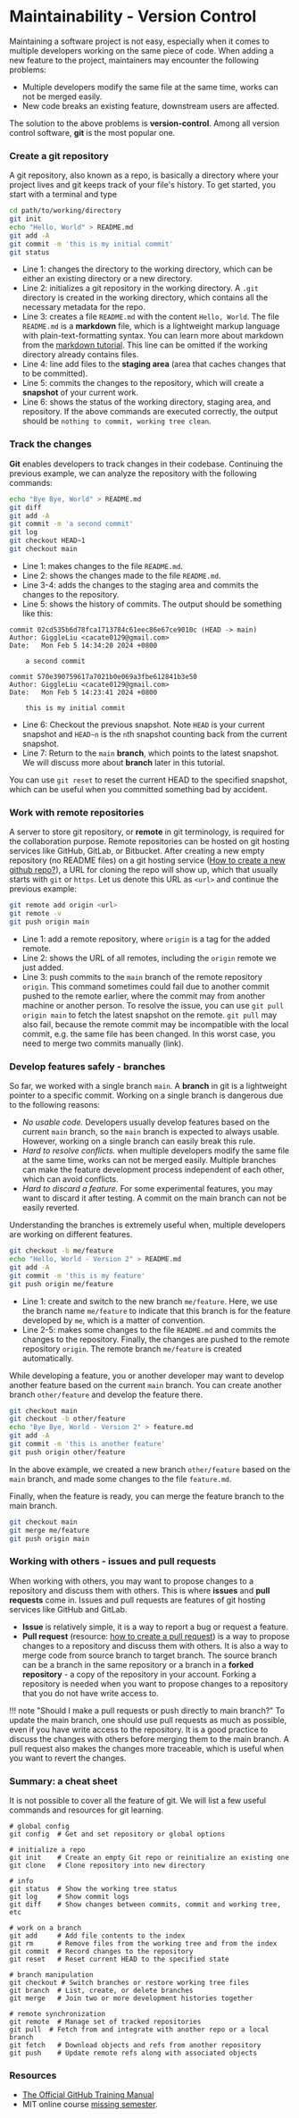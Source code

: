 # Maintainability - Version Control

Maintaining a software project is not easy, especially when it comes to multiple developers working on the same piece of code. When adding a new feature to the project, maintainers may encounter the following problems:

- Multiple developers modify the same file at the same time, works can not be merged easily.
- New code breaks an existing feature, downstream users are affected.

The solution to the above problems is **version-control**. Among all version control software, **git** is the most popular one.

### Create a git repository

A git repository, also known as a repo, is basically a directory where your project lives and git keeps track of your file's history. To get started, you start with a terminal and type

```bash
cd path/to/working/directory
git init
echo "Hello, World" > README.md
git add -A
git commit -m 'this is my initial commit'
git status
```
- Line 1: changes the directory to the working directory, which can be either an existing directory or a new directory.
- Line 2: initializes a git repository in the working directory. A `.git` directory is created in the working directory, which contains all the necessary metadata for the repo.
- Line 3: creates a file `README.md` with the content `Hello, World`. The file `README.md` is a **markdown** file, which is a lightweight markup language with plain-text-formatting syntax. You can learn more about markdown from the [markdown tutorial](https://www.markdowntutorial.com/). This line can be omitted if the working directory already contains files.
- Line 4: line add files to the **staging area** (area that caches changes that to be committed).
- Line 5: commits the changes to the repository, which will create a **snapshot** of your current work.
- Line 6: shows the status of the working directory, staging area, and repository. If the above commands are executed correctly, the output should be `nothing to commit, working tree clean`.

### Track the changes
**Git** enables developers to track changes in their codebase. Continuing the previous example, we can analyze the repository with the following commands:

```bash
echo "Bye Bye, World" > README.md
git diff
git add -A
git commit -m 'a second commit'
git log
git checkout HEAD~1
git checkout main
```

- Line 1: makes changes to the file `README.md`.
- Line 2: shows the changes made to the file `README.md`.
- Line 3-4: adds the changes to the staging area and commits the changes to the repository.
- Line 5: shows the history of commits. The output should be something like this:
```
commit 02cd535b6d78fca1713784c61eec86e67ce9010c (HEAD -> main)
Author: GiggleLiu <cacate0129@gmail.com>
Date:   Mon Feb 5 14:34:20 2024 +0800

    a second commit

commit 570e390759617a7021b0e069a3fbe612841b3e50
Author: GiggleLiu <cacate0129@gmail.com>
Date:   Mon Feb 5 14:23:41 2024 +0800

    this is my initial commit
```
- Line 6: Checkout the previous snapshot. Note `HEAD` is your current snapshot and `HEAD~n` is the `n`th snapshot counting back from the current snapshot.
- Line 7: Return to the `main` **branch**, which points to the latest snapshot. We will discuss more about **branch** later in this tutorial.

You can use `git reset` to reset the current HEAD to the specified snapshot, which can be useful when you committed something bad by accident.

### Work with remote repositories

A server to store git repository, or **remote** in git terminology, is required for the collaboration purpose. Remote repositories can be hosted on git hosting services like GitHub, GitLab, or Bitbucket.
After creating a new empty repository (no README files) on a git hosting service ([How to create a new github repo?](https://docs.github.com/en/get-started/quickstart/create-a-repo)), a URL for cloning the repo will show up, which that usually starts with `git` or `https`. Let us denote this URL as `<url>` and continue the previous example:

```bash
git remote add origin <url>
git remote -v
git push origin main
```

- Line 1: add a remote repository, where `origin` is a tag for the added remote.
- Line 2: shows the URL of all remotes, including the `origin` remote we just added.
- Line 3: push commits to the `main` branch of the remote repository `origin`. This command sometimes could fail due to another commit pushed to the remote earlier, where the commit may from another machine or another person. To resolve the issue, you can use `git pull origin main` to fetch the latest snapshot on the remote. `git pull` may also fail, because the remote commit may be incompatible with the local commit, e.g. the same file has been changed. In this worst case, you need to merge two commits manually (link).

### Develop features safely - branches

So far, we worked with a single branch `main`. A **branch** in git is a lightweight pointer to a specific commit.
Working on a single branch is dangerous due to the following reasons:
- *No usable code.* Developers usually develop features based on the current `main` branch, so the `main` branch is expected to always usable. However, working on a single branch can easily break this rule.
- *Hard to resolve conflicts.* when multiple developers modify the same file at the same time, works can not be merged easily. Multiple branches can make the feature development process independent of each other, which can avoid conflicts.
- *Hard to discard a feature.* For some experimental features, you may want to discard it after testing. A commit on the main branch can not be easily reverted.

Understanding the branches is extremely useful when, multiple developers are working on different features.
```bash
git checkout -b me/feature
echo "Hello, World - Version 2" > README.md
git add -A
git commit -m 'this is my feature'
git push origin me/feature
```
- Line 1: create and switch to the new branch `me/feature`. Here, we use the branch name `me/feature` to indicate that this branch is for the feature developed by `me`, which is a matter of convention.
- Line 2-5: makes some changes to the file `README.md` and commits the changes to the repository. Finally, the changes are pushed to the remote repository `origin`. The remote branch `me/feature` is created automatically.

While developing a feature, you or another developer may want to develop another feature based on the current `main` branch. You can create another branch `other/feature` and develop the feature there.

```bash
git checkout main
git checkout -b other/feature
echo "Bye Bye, World - Version 2" > feature.md
git add -A
git commit -m 'this is another feature'
git push origin other/feature
```

In the above example, we created a new branch `other/feature` based on the `main` branch, and made some changes to the file `feature.md`.

Finally, when the feature is ready, you can merge the feature branch to the main branch.

```bash
git checkout main
git merge me/feature
git push origin main
```

### Working with others - issues and pull requests

When working with others, you may want to propose changes to a repository and discuss them with others. This is where **issues** and **pull requests** come in. Issues and pull requests are features of git hosting services like GitHub and GitLab.
- **Issue** is relatively simple, it is a way to report a bug or request a feature.
- **Pull request** (resource: [how to create a pull request](https://docs.github.com/en/pull-requests/collaborating-with-pull-requests/proposing-changes-to-your-work-with-pull-requests/creating-a-pull-request)) is a way to propose changes to a repository and discuss them with others. It is also a way to merge code from source branch to target branch. The source branch can be a branch in the same repository or a branch in a **forked repository** - a copy of the repository in your account. Forking a repository is needed when you want to propose changes to a repository that you do not have write access to.

!!! note "Should I make a pull requests or push directly to main branch?"
    To update the main branch, one should use pull requests as much as possible, even if you have write access to the repository. It is a good practice to discuss the changes with others before merging them to the main branch. A pull request also makes the changes more traceable, which is useful when you want to revert the changes.


### Summary: a cheat sheet

It is not possible to cover all the feature of git. We will list a few useful commands and resources for git learning.

```
# global config
git config  # Get and set repository or global options

# initialize a repo
git init    # Create an empty Git repo or reinitialize an existing one
git clone   # Clone repository into new directory

# info
git status  # Show the working tree status
git log     # Show commit logs
git diff    # Show changes between commits, commit and working tree, etc

# work on a branch
git add     # Add file contents to the index
git rm      # Remove files from the working tree and from the index
git commit  # Record changes to the repository
git reset   # Reset current HEAD to the specified state

# branch manipulation
git checkout # Switch branches or restore working tree files
git branch  # List, create, or delete branches
git merge   # Join two or more development histories together

# remote synchronization
git remote  # Manage set of tracked repositories
git pull  # Fetch from and integrate with another repo or a local branch
git fetch   # Download objects and refs from another repository
git push    # Update remote refs along with associated objects
```

### Resources
* [The Official GitHub Training Manual](https://githubtraining.github.io/training-manual/book.pdf)
* MIT online course [missing semester](https://missing.csail.mit.edu/2020/).
